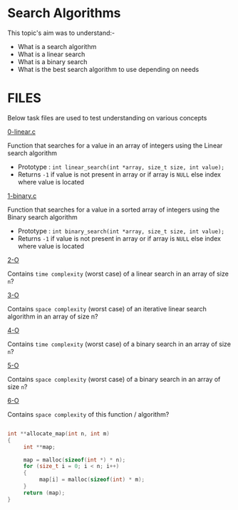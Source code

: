 # Search Algorithms

This topic's aim was to understand:-

* What is a search algorithm
* What is a linear search
* What is a binary search
* What is the best search algorithm to use depending on needs

# FILES

Below task files are used to test understanding on various concepts

[0-linear.c](./0-linear.c)

Function that searches for a value in an array of integers using the Linear search algorithm

* Prototype : `int linear_search(int *array, size_t size, int value);`
* Returns `-1` if value is not present in array or if array is `NULL` else index where value is located

[1-binary.c](./1-binary.c)

Function that searches for a value in a sorted array of integers using the Binary search algorithm

* Prototype : `int binary_search(int *array, size_t size, int value);`
* Returns `-1` if value is not present in array or if array is `NULL` else index where value is located

[2-O](./2-O)

Contains `time complexity` (worst case) of a linear search in an array of size `n`?

[3-O](./3-O)

Contains `space complexity` (worst case) of an iterative linear search algorithm in an array of size n?

[4-O](./4-O)

Contains `time complexity` (worst case) of a binary search in an array of size `n`?

[5-O](./5-O)

Contains `space complexity` (worst case) of a binary search in an array of size `n`?

[6-O](./6-O)

Contains `space complexity` of this function / algorithm?

```.c

int **allocate_map(int n, int m)
{
     int **map;

     map = malloc(sizeof(int *) * n);
     for (size_t i = 0; i < n; i++)
     {
          map[i] = malloc(sizeof(int) * m);
     }
     return (map);
}

```
